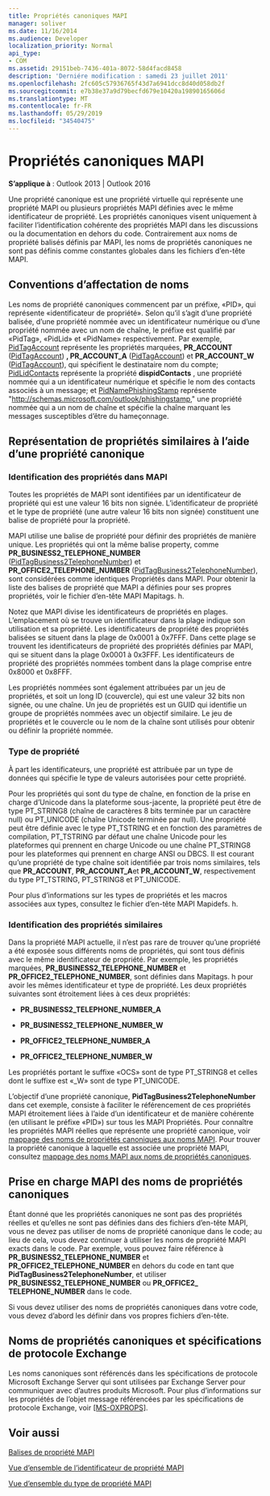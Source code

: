 ```yaml
---
title: Propriétés canoniques MAPI
manager: soliver
ms.date: 11/16/2014
ms.audience: Developer
localization_priority: Normal
api_type:
- COM
ms.assetid: 29151beb-7436-401a-8072-58d4facd8458
description: 'Derniére modification : samedi 23 juillet 2011'
ms.openlocfilehash: 2fc605c57936765f43d7a6941dcc8d40d058db2f
ms.sourcegitcommit: e7b38e37a9d79becfd679e10420a19890165606d
ms.translationtype: MT
ms.contentlocale: fr-FR
ms.lasthandoff: 05/29/2019
ms.locfileid: "34540475"
---
```

# <a name="mapi-canonical-properties"></a>Propriétés canoniques MAPI

  
  
**S’applique à** : Outlook 2013 | Outlook 2016 
  
Une propriété canonique est une propriété virtuelle qui représente une propriété MAPI ou plusieurs propriétés MAPI définies avec le même identificateur de propriété. Les propriétés canoniques visent uniquement à faciliter l’identification cohérente des propriétés MAPI dans les discussions ou la documentation en dehors du code. Contrairement aux noms de propriété balisés définis par MAPI, les noms de propriétés canoniques ne sont pas définis comme constantes globales dans les fichiers d’en-tête MAPI.
  
## <a name="naming-conventions"></a>Conventions d’affectation de noms

Les noms de propriété canoniques commencent par un préfixe, «PID», qui représente «identificateur de propriété». Selon qu’il s’agit d’une propriété balisée, d’une propriété nommée avec un identificateur numérique ou d’une propriété nommée avec un nom de chaîne, le préfixe est qualifié par «PidTag», «PidLid» et «PidName» respectivement. Par exemple, [PidTagAccount](pidtagaccount-canonical-property.md) représente les propriétés marquées, **PR_ACCOUNT** ([PidTagAccount](pidtagaccount-canonical-property.md)) **, PR_ACCOUNT_A** ([PidTagAccount](pidtagaccount-canonical-property.md)) et **PR_ACCOUNT_W** ([PidTagAccount](pidtagaccount-canonical-property.md)), qui spécifient le destinataire nom du compte; [PidLidContacts](pidlidcontacts-canonical-property.md) représente la propriété **dispidContacts** , une propriété nommée qui a un identificateur numérique et spécifie le nom des contacts associés à un message; et [PidNamePhishingStamp](pidnamephishingstamp-canonical-property.md) représente "http://schemas.microsoft.com/outlook/phishingstamp," une propriété nommée qui a un nom de chaîne et spécifie la chaîne marquant les messages susceptibles d’être du hameçonnage. 
  
## <a name="representing-similar-properties-using-one-canonical-property"></a>Représentation de propriétés similaires à l’aide d’une propriété canonique

### <a name="identifying-properties-in-mapi"></a>Identification des propriétés dans MAPI

Toutes les propriétés de MAPI sont identifiées par un identificateur de propriété qui est une valeur 16 bits non signée. L’identificateur de propriété et le type de propriété (une autre valeur 16 bits non signée) constituent une balise de propriété pour la propriété. 
  
MAPI utilise une balise de propriété pour définir des propriétés de manière unique. Les propriétés qui ont la même balise property, comme **PR_BUSINESS2_TELEPHONE_NUMBER** ([PidTagBusiness2TelephoneNumber](pidtagbusiness2telephonenumber-canonical-property.md)) et **PR_OFFICE2_TELEPHONE_NUMBER** ([PidTagBusiness2TelephoneNumber](pidtagbusiness2telephonenumber-canonical-property.md)), sont considérées comme identiques Propriétés dans MAPI. Pour obtenir la liste des balises de propriété que MAPI a définies pour ses propres propriétés, voir le fichier d’en-tête MAPI Mapitags. h.
  
Notez que MAPI divise les identificateurs de propriétés en plages. L’emplacement où se trouve un identificateur dans la plage indique son utilisation et sa propriété. Les identificateurs de propriété des propriétés balisées se situent dans la plage de 0x0001 à 0x7FFF. Dans cette plage se trouvent les identificateurs de propriété des propriétés définies par MAPI, qui se situent dans la plage 0x0001 à 0x3FFF. Les identificateurs de propriété des propriétés nommées tombent dans la plage comprise entre 0x8000 et 0x8FFF. 
  
Les propriétés nommées sont également attribuées par un jeu de propriétés, et soit un long ID (couvercle), qui est une valeur 32 bits non signée, ou une chaîne. Un jeu de propriétés est un GUID qui identifie un groupe de propriétés nommées avec un objectif similaire. Le jeu de propriétés et le couvercle ou le nom de la chaîne sont utilisés pour obtenir ou définir la propriété nommée.
  
### <a name="property-type"></a>Type de propriété

À part les identificateurs, une propriété est attribuée par un type de données qui spécifie le type de valeurs autorisées pour cette propriété.
  
Pour les propriétés qui sont du type de chaîne, en fonction de la prise en charge d’Unicode dans la plateforme sous-jacente, la propriété peut être de type PT_STRING8 (chaîne de caractères 8 bits terminée par un caractère null) ou PT_UNICODE (chaîne Unicode terminée par null). Une propriété peut être définie avec le type PT_TSTRING et en fonction des paramètres de compilation, PT_TSTRING par défaut une chaîne Unicode pour les plateformes qui prennent en charge Unicode ou une chaîne PT_STRING8 pour les plateformes qui prennent en charge ANSI ou DBCS. Il est courant qu’une propriété de type chaîne soit identifiée par trois noms similaires, tels que **PR_ACCOUNT**, **PR_ACCOUNT_A**et **PR_ACCOUNT_W**, respectivement du type PT_TSTRING, PT_STRING8 et PT_UNICODE.
  
Pour plus d’informations sur les types de propriétés et les macros associées aux types, consultez le fichier d’en-tête MAPI Mapidefs. h.
  
### <a name="identifying-similar-properties"></a>Identification des propriétés similaires

Dans la propriété MAPI actuelle, il n’est pas rare de trouver qu’une propriété a été exposée sous différents noms de propriétés, qui sont tous définis avec le même identificateur de propriété. Par exemple, les propriétés marquées, **PR_BUSINESS2_TELEPHONE_NUMBER** et **PR_OFFICE2_TELEPHONE_NUMBER**, sont définies dans Mapitags. h pour avoir les mêmes identificateur et type de propriété. Les deux propriétés suivantes sont étroitement liées à ces deux propriétés:
  
- **PR_BUSINESS2_TELEPHONE_NUMBER_A**
    
- **PR_BUSINESS2_TELEPHONE_NUMBER_W**
    
- **PR_OFFICE2_TELEPHONE_NUMBER_A**
    
- **PR_OFFICE2_TELEPHONE_NUMBER_W**
    
Les propriétés portant le suffixe «OCS» sont de type PT_STRING8 et celles dont le suffixe est «_W» sont de type PT_UNICODE.
  
L’objectif d’une propriété canonique, **PidTagBusiness2TelephoneNumber** dans cet exemple, consiste à faciliter le référencement de ces propriétés MAPI étroitement liées à l’aide d’un identificateur et de manière cohérente (en utilisant le préfixe «PID») sur tous les MAPI Propriétés. Pour connaître les propriétés MAPI réelles que représente une propriété canonique, voir [mappage des noms de propriétés canoniques aux noms MAPI](mapping-canonical-property-names-to-mapi-names.md). Pour trouver la propriété canonique à laquelle est associée une propriété MAPI, consultez [mappage des noms MAPI aux noms de propriétés canoniques](mapping-mapi-names-to-canonical-property-names.md).
  
## <a name="mapi-support-of-canonical-property-names"></a>Prise en charge MAPI des noms de propriétés canoniques

Étant donné que les propriétés canoniques ne sont pas des propriétés réelles et qu’elles ne sont pas définies dans des fichiers d’en-tête MAPI, vous ne devez pas utiliser de noms de propriété canonique dans le code; au lieu de cela, vous devez continuer à utiliser les noms de propriété MAPI exacts dans le code. Par exemple, vous pouvez faire référence à **PR_BUSINESS2_TELEPHONE_NUMBER** et **PR_OFFICE2_TELEPHONE_NUMBER** en dehors du code en tant que **PidTagBusiness2TelephoneNumber**, et utiliser **PR_BUSINESS2_TELEPHONE_NUMBER** ou **PR_OFFICE2_ TELEPHONE_NUMBER** dans le code. 
  
Si vous devez utiliser des noms de propriétés canoniques dans votre code, vous devez d’abord les définir dans vos propres fichiers d’en-tête.
  
## <a name="canonical-property-names-and-exchange-protocol-specifications"></a>Noms de propriétés canoniques et spécifications de protocole Exchange

Les noms canoniques sont référencés dans les spécifications de protocole Microsoft Exchange Server qui sont utilisées par Exchange Server pour communiquer avec d’autres produits Microsoft. Pour plus d’informations sur les propriétés de l’objet message référencées par les spécifications de protocole Exchange, voir [[MS-OXPROPS]](https://msdn.microsoft.com/library/f6ab1613-aefe-447d-a49c-18217230b148%28Office.15%29.aspx).
  
## <a name="see-also"></a>Voir aussi



[Balises de propriété MAPI](mapi-property-tags.md)
  
[Vue d’ensemble de l’identificateur de propriété MAPI](mapi-property-identifier-overview.md)
  
[Vue d’ensemble du type de propriété MAPI](mapi-property-type-overview.md)

